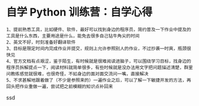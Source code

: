 # 自学 Python 训练营：自学心得
    1、提前熟悉工具，比如硬件、软件，最好可以找到身边的程序员，简约普及一下作业中提及的工具是什么东西，主要用途是什么，能免去很多自己钻牛角尖的时间
    2、英文不好，时刻准备好翻译软件
    3、目标是限定时间内完成作业并提交，规则上允许参照别人的作业，不过抄袭一时爽，瓶颈很快见
    4、官方文档有点艰涩，鉴于陌生，有时候就是很难阅读进脑子，可以围绕学习目标，找身边的程序员拆解提点一下，阅读材料就简单很多，有些时候就是没办法用文字把问题描述清楚，群里问教练感觉就很难，也很奇怪，不如身边的面对面交流问一嘴，直接解决
    5、不求甚解地跟着做了（不少是参照来的）一遍作业之后，可以了解一下敏捷开发的方法，再回头把作业重做一遍，尝试把之前模糊的知识点补回来



ssd

